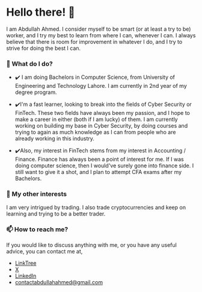 
# Hello there! 👋

I am Abdullah Ahmed. I consider myself to be smart (or at least a try to be) worker, and I try my best to learn from where I can, whenever I can. I always believe that there is room for improvement in whatever I do, and I try to strive for doing the best I can.

### 🌱 What do I do?
- ✔️ I am doing Bachelors in Computer Science, from University of Engineering and Technology Lahore. I am currently in 2nd year of my degree program.

- ✔️I'm a fast learner, looking to break into the fields of Cyber Security or FinTech. These two fields have always been my passion, and I hope to make a career in either (both if I am lucky) of them. I am currently working on building my base in Cyber Security, by doing courses and trying to again as much knowledge as I can from people who are already working in this industry.

- ✔️Also, my interest in FinTech stems from my interest in Accounting / Finance. Finance has always been a point of interest for me. If I was doing computer science, then I would've surely gone into finance side. I still want to give it a shot, and I plan to attempt CFA exams after my Bachelors.

### 👯 My other interests
I am very intrigued by trading. I also trade cryptocurrencies and keep on learning and trying to be a better trader.

### 📫 How to reach me?
If you would like to discuss anything with me, or you have any useful advice, you can contact me at, 
- [LinkTree](https://linktr.ee/contact.abdullah)
- [X](https://x.com/abdullahs_X)
- [LinkedIn](https://www.linkedin.com/in/abdull-ah-med)
- contactabdullahahmed@gmail.com


<!--

Here are some ideas to get you started:

- 🔭 I’m currently working on ...
- 🌱 I’m currently learning ...
- 👯 I’m looking to collaborate on ...
- 🤔 I’m looking for help with ...
- 💬 Ask me about ...
- 📫 How to reach me: ...
- 😄 Pronouns: ...
- ⚡ Fun fact: ...
-->
